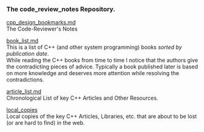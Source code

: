 ### The code_review_notes Repository.

[cpp_design_bookmarks.md](cpp_design_bookmarks.md)  
The Code-Reviewer's Notes

[book_list.md](https://github.com/kuzminrobin/code_review_notes/blob/master/book_list.md)  
This is a list of C++ (and other system programming) books _sorted by publication date_.  
While reading the C++ books from time to time I notice that the authors give the contradicting pieces of advice. Typically a book published later is based on more knowledge and deserves more attention while resolving the contradictions. 

[article_list.md](https://github.com/kuzminrobin/code_review_notes/blob/master/article_list.md)  
Chronological List of key C++ Articles and Other Resources.

[local_copies](https://github.com/kuzminrobin/code_review_notes/tree/master/local_copies)  
Local copies of the key C++ Articles, Libraries, etc. that are about to be lost (or are hard to find) in the web.
